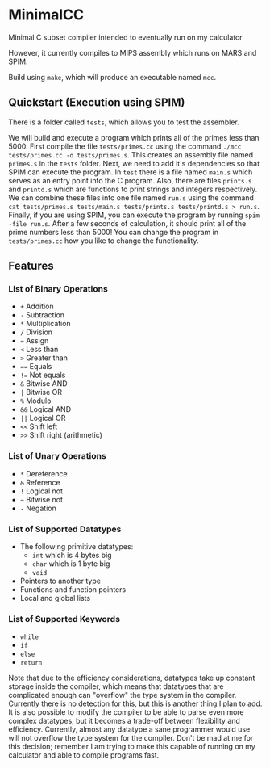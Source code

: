 # MinimalCC
Minimal C subset compiler intended to eventually run on my calculator

However, it currently compiles to MIPS assembly which runs on MARS and SPIM.

Build using `make`, which will produce an executable named `mcc`.

## Quickstart (Execution using SPIM)
There is a folder called `tests`, which allows you to test the assembler. 

We will build and execute a program which prints all of the primes less than 5000. First compile the file `tests/primes.cc` using the command `./mcc tests/primes.cc -o tests/primes.s`. This creates an assembly file named `primes.s` in the `tests` folder. Next, we need to add it's dependencies so that SPIM can execute the program. In `test` there is a file named `main.s` which serves as an entry point into the C program. Also, there are files `prints.s` and `printd.s` which are functions to print strings and integers respectively. We can combine these files into one file named `run.s` using the command `cat tests/primes.s tests/main.s tests/prints.s tests/printd.s > run.s`. Finally, if you are using SPIM, you can execute the program by running `spim -file run.s`. After a few seconds of calculation, it should print all of the prime numbers less than 5000! You can change the program in `tests/primes.cc` how you like to change the functionality. 

## Features
### List of Binary Operations
- `+` Addition
- `-` Subtraction
- `*` Multiplication
- `/` Division
- `=` Assign
- `<` Less than
- `>` Greater than
- `==` Equals
- `!=` Not equals
- `&` Bitwise AND
- `|` Bitwise OR
- `%` Modulo
- `&&` Logical AND
- `||` Logical OR
- `<<` Shift left
- `>>` Shift right (arithmetic)

### List of Unary Operations
- `*` Dereference
- `&` Reference
- `!` Logical not
- `~` Bitwise not
- `-` Negation

### List of Supported Datatypes
- The following primitive datatypes:
  - `int` which is 4 bytes big
  - `char` which is 1 byte big
  - `void`
- Pointers to another type
- Functions and function pointers
- Local and global lists

### List of Supported Keywords
- `while`
- `if`
- `else`
- `return`

Note that due to the efficiency considerations, datatypes take up constant storage inside the compiler, which means that datatypes that are complicated enough can "overflow" the type system in the compiler. Currently there is no detection for this, but this is another thing I plan to add. It is also possible to modify the compiler to be able to parse even more complex datatypes, but it becomes a trade-off between flexibility and efficiency. Currently, almost any datatype a sane programmer would use will not overflow the type system for the compiler. Don't be mad at me for this decision; remember I am trying to make this capable of running on my calculator and able to compile programs fast. 
